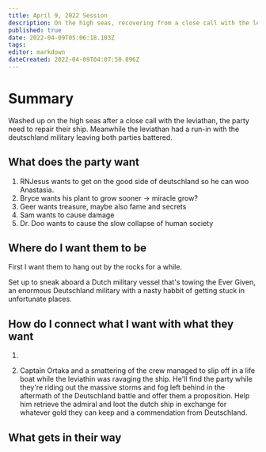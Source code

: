 ```yaml
---
title: April 9, 2022 Session
description: On the high seas, recovering from a close call with the leviathin, the party sets about repairing their ship. But where will this madness lead them?
published: true
date: 2022-04-09T05:06:18.103Z
tags: 
editor: markdown
dateCreated: 2022-04-09T04:07:50.896Z
---
```


# Summary

Washed up on the high seas after a close call with the leviathan, the party need to repair their ship. Meanwhile the leviathan had a run-in with the deutschland military leaving both parties battered.

## What does the party want

1. RNJesus wants to get on the good side of deutschland so he can woo Anastasia. 
2. Bryce wants his plant to grow sooner -> miracle grow?
3. Geer wants treasure, maybe also fame and secrets
4. Sam wants to cause damage
5. Dr. Doo wants to cause the slow collapse of human society

## Where do I want them to be

First I want them to hang out by the rocks for a while.

Set up to sneak aboard a Dutch military vessel that's towing the Ever Given, an enormous Deutschland military with a nasty habbit of getting stuck in unfortunate places.

## How do I connect what I want with what they want

1.

2. Captain Ortaka and a smattering of the crew managed to slip off in a life boat while the leviathin was ravaging the ship. He'll find the party while they're riding out the massive storms and fog left behind in the aftermath of the Deutschland battle and offer them a proposition. Help him retrieve the admiral and loot the dutch ship in exchange for whatever gold they can keep and a commendation from Deutschland.


## What gets in their way